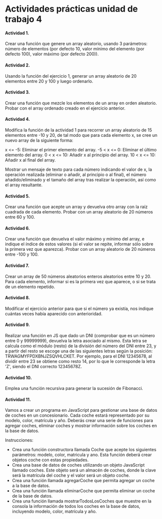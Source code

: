 # Actividades prácticas unidad de trabajo 4

#### Actividad 1. 
Crear una función que genere un array aleatorio, usando 3 parámetros: número de elementos (por defecto 10, valor mínimo del elemento (por defecto 100), valor máximo (por defecto 200)).

#### Actividad 2. 
Usando la función del ejercicio 1, generar un array aleatorio de 20 elementos entre 20 y 100 y luego ordenarlo.

#### Actividad 3. 
Crear una función que mezcle los elementos de un array en orden aleatorio. Probar con el array ordenado creado en el ejercicio anterior.

#### Actividad 4. 
Modifica la función de la actividad 1 para recorrer un array aleatorio de 15 elementos entre -10 y 20, de tal modo que para cada elemento x, se cree un nuevo array de la siguiente forma:

x <= -5: Eliminar el primer elemento del array.
-5 < x <= 0: Eliminar el último elemento del array.
0 < x <=  10: Añadir x al principio del array.
10 < x <=  10: Añadir x al final del array.

Mostrar un mensaje de texto para cada número indicando el valor de x, la operación realizada (eliminar o añadir, al principio o al final), el número añadido/eliminado y el tamaño del array tras realizar la operación, así como el array resultante.

#### Actividad 5. 
Crear una función que acepte un array y devuelva otro array con la raíz cuadrada de cada elemento. Probar con un array aleatorio de 20 números entre 60 y 100.

#### Actividad 6. 
Crear una función que devuelva el valor máximo y mínimo del array, e indique el índice de estos valores (si el valor se repite, informar sólo sobre la primera vez que aparezca). Probar con un array aleatorio de 20 números entre -100 y 100.

#### Actividad 7. 
Crear un array de 50 números aleatorios enteros aleatorios entre 10 y 20. Para cada elemento, informar si es la primera vez que aparece, o si se trata de un elemento repetido.

#### Actividad 8. 
Modificar el ejercicio anterior para que si el número ya existía, nos indique cuántas veces había aparecido con anterioridad.

#### Actividad 9. 
Realizar una función en JS que dado un DNI (comprobar que es un número entre 0 y 99999999), devuelva la letra asociado al mismo. Esta letra se calcula como el módulo (resto) de la división del número del DNI entre 23, y a partir del resto se escoge una de las siguientes letras según la posición: TRWAGMYFPDXBNJZSQVHLCKET. Por ejemplo, para el DNI 12345678, al dividir entre 23 se obtiene como resto 14, por lo que le corresponde la letra 'Z', siendo el DNI correcto 12345678Z.

#### Actividad 10. 
Emplea una función recursiva para generar la sucesión de Fibonacci.

#### Actividad 11. 
Vamos a crear un programa en JavaScript para gestionar una base de datos de coches en un concesionario. Cada coche estará representado por su modelo, color, matrícula y año. Deberás crear una serie de funciones para agregar coches, eliminar coches y mostrar información sobre los coches en la base de datos.

Instrucciones:

- Crea una función constructora llamada Coche que acepte los siguientes parámetros: modelo, color, matricula y ano. Esta función deberá crear objetos coche con estas propiedades.
- Crea una base de datos de coches utilizando un objeto JavaScript llamado coches. Este objeto será un almacén de coches, donde la clave será la matrícula del coche y el valor será un objeto coche.
- Crea una función llamada agregarCoche que permita agregar un coche a la base de datos.
- Crea una función llamada eliminarCoche que permita eliminar un coche de la base de datos.
- Crea una función llamada mostrarTodosLosCoches que muestre en la consola la información de todos los coches en la base de datos, incluyendo modelo, color, matrícula y año.